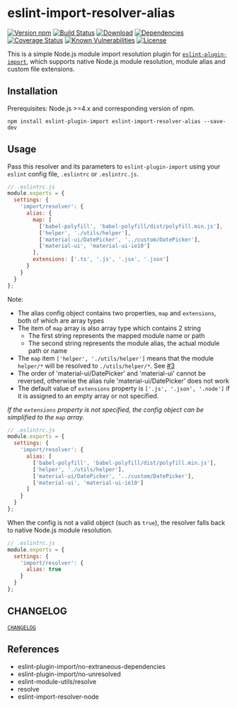 # eslint-import-resolver-alias

[![Version npm][version]](http://browsenpm.org/package/eslint-import-resolver-alias)
[![Build Status][build]](https://travis-ci.org/johvin/eslint-import-resolver-alias)
[![Download][download]](https://www.npmjs.com/package/eslint-import-resolver-alias)
[![Dependencies][david]](https://david-dm.org/johvin/eslint-import-resolver-alias)
[![Coverage Status][cover]](https://coveralls.io/github/johvin/eslint-import-resolver-alias?branch=master)
[![Known Vulnerabilities][vulnerabilities]](https://snyk.io/test/npm/eslint-import-resolver-alias)
[![License][license]](https://opensource.org/licenses/MIT)

[version]: http://img.shields.io/npm/v/eslint-import-resolver-alias.svg?style=flat-square
[build]: http://img.shields.io/travis/johvin/eslint-import-resolver-alias/master.svg?style=flat-square
[download]: https://img.shields.io/npm/dm/eslint-import-resolver-alias.svg?style=flat-square
[david]: https://img.shields.io/david/johvin/eslint-import-resolver-alias.svg?style=flat-square
[cover]: http://img.shields.io/coveralls/johvin/eslint-import-resolver-alias/master.svg?style=flat-square
[vulnerabilities]: https://snyk.io/test/npm/eslint-import-resolver-alias/badge.svg?style=flat-square
[license]: https://img.shields.io/badge/License-MIT-brightgreen.svg?style=flat-square


This is a simple Node.js module import resolution plugin for [`eslint-plugin-import`](https://www.npmjs.com/package/eslint-plugin-import), which supports native Node.js module resolution, module alias and custom file extensions.


## Installation

Prerequisites: Node.js >=4.x and corresponding version of npm.

```shell
npm install eslint-plugin-import eslint-import-resolver-alias --save-dev
```


## Usage

Pass this resolver and its parameters to `eslint-plugin-import` using your `eslint` config file, `.eslintrc` or `.eslintrc.js`.

```js
// .eslintrc.js
module.exports = {
  settings: {
    'import/resolver': {
      alias: {
        map: [
          ['babel-polyfill', 'babel-polyfill/dist/polyfill.min.js'],
          ['helper', './utils/helper'],
          ['material-ui/DatePicker', '../custom/DatePicker'],
          ['material-ui', 'material-ui-ie10']
        ],
        extensions: ['.ts', '.js', '.jsx', '.json']
      }
    }
  }
};
```

Note:

- The alias config object contains two properties, `map` and `extensions`, both of which are array types
- The item of `map` array is also array type which contains 2 string
    + The first string represents the mapped module name or path
    + The second string represents the module alias, the actual module path or name
- The `map` item `['helper', './utils/helper']` means that the module `helper/*` will be resolved to `./utils/helper/*`. See [#3](https://github.com/johvin/eslint-import-resolver-alias/issues/3)
- The order of 'material-ui/DatePicker' and 'material-ui' cannot be reversed, otherwise the alias rule 'material-ui/DatePicker' does not work
- The default value of `extensions` property is `['.js', '.json', '.node']` if it is assigned to an empty array or not specified.

*If the `extensions` property is not specified, the config object can be simplified to the `map` array.*

```js
// .eslintrc.js
module.exports = {
  settings: {
    'import/resolver': {
      alias: [
        ['babel-polyfill', 'babel-polyfill/dist/polyfill.min.js'],
        ['helper', './utils/helper'],
        ['material-ui/DatePicker', '../custom/DatePicker'],
        ['material-ui', 'material-ui-ie10']
      ]
    }
  }
};
```

When the config is not a valid object (such as `true`), the resolver falls back to native Node.js module resolution.

```js
// .eslintrc.js
module.exports = {
  settings: {
    'import/resolver': {
      alias: true
    }
  }
};
```

## CHANGELOG

[`CHANGELOG`](./CHANGELOG.md)

## References

- eslint-plugin-import/no-extraneous-dependencies
- eslint-plugin-import/no-unresolved
- eslint-module-utils/resolve
- resolve
- eslint-import-resolver-node
